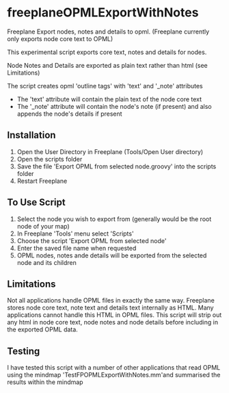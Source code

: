 # freeplaneOPMLExportWithNotes

Freeplane Export nodes, notes and details to opml. (Freeplane currently only exports node core text to OPML)

This experimental script exports core text, notes and details for nodes.

Node Notes and Details are exported as plain text rather than html (see Limitations)

The script creates opml 'outline tags' with 'text' and '_note' attributes
* The 'text' attribute will contain the plain text of the node core text
* The '_note' attribute will contain the node's note (if present) and also appends the node's details if present

## Installation
1. Open the User Directory in Freeplane (Tools/Open User directory)
2. Open the scripts folder
3. Save the file 'Export OPML from selected node.groovy' into the scripts folder
4. Restart Freeplane

## To Use Script
1. Select the node you wish to export from (generally would be the root node of your map)
2. In Freeplane 'Tools' menu select 'Scripts'
3. Choose the script 'Export OPML from selected node'
4. Enter the saved file name when requested
5. OPML nodes, notes ande details will be exported from the selected node and its children

## Limitations
Not all applications handle OPML files in exactly the same way.
Freeplane stores node core text, note text and details text internally as HTML. 
Many applications cannot handle this HTML in OPML files.
This script will strip out any html in node core text, node notes and node details 
before including in the exported OPML data.

## Testing
I have tested this script with a number of other applications that read OPML using the mindmap 'TestFPOPMLExportWithNotes.mm'and summarised the results
within the mindmap
